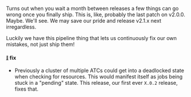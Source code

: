 Turns out when you wait a month between releases a few things can go wrong once you finally ship. This is, like, probably the last patch on v2.0.0. Maybe. We'll see. We may save our pride and release v2.1.x next irregardless.

Luckily we have this pipeline thing that lets us continuously fix our own mistakes, not just ship them!

#### <sub><sup><a name="v202-note-1" href="#v202-note-1">:link:</a></sup></sub> fix

* Previously a cluster of multiple ATCs could get into a deadlocked state when checking for resources. This would manifest itself as jobs being stuck in a "pending" state. This release, our first ever `X.0.2` release, fixes that.
  
  
